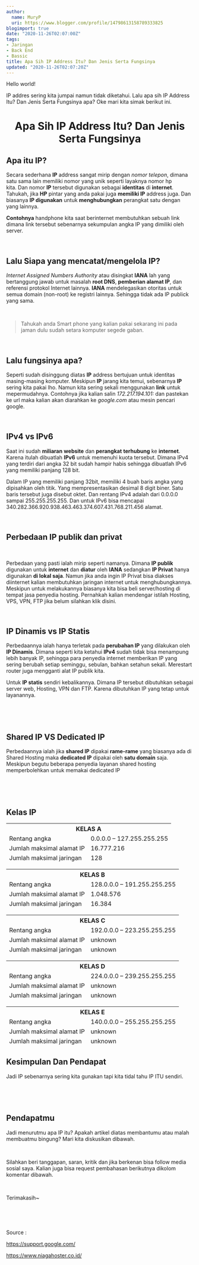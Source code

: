 ```yaml
---
author:
  name: MuryP
  uri: https://www.blogger.com/profile/14798613158789333825
blogimport: true
date: "2020-11-26T02:07:00Z"
tags:
- Jaringan
- Back End
- Bassic
title: Apa Sih IP Address Itu? Dan Jenis Serta Fungsinya
updated: "2020-11-26T02:07:20Z"
---
```


Hello world!<br/><p>IP addres sering kita jumpai namun tidak diketahui. Lalu apa sih IP Address Itu? Dan Jenis Serta Fungsinya apa? Oke mari kita simak berikut ini.</p> <h1 style="text-align: center;">Apa Sih IP Address Itu? Dan Jenis Serta Fungsinya</h1><h2 style="text-align: left;">Apa itu IP?</h2><p>Secara sederhana <b>IP</b> address sangat mirip dengan <i>nomor telepon</i>, dimana satu sama lain memiliki nomor yang unik seperti layaknya nomor hp kita.&nbsp;Dan nomor <b>IP</b> tersebut&nbsp;digunakan sebagai <b>identitas</b> di <b>internet</b>. Tahukah, jika <b>HP</b> pintar yang anda pakai juga <b>memiliki IP</b> address juga. Dan biasanya <b>IP digunakan</b> untuk <b>menghubungkan</b> perangkat satu dengan yang lainnya.&nbsp;</p><p><b>Contohnya</b> handphone kita saat berinternet membutuhkan sebuah link dimana link tersebut sebenarnya sekumpulan angka IP yang dimiliki oleh server.&nbsp;</p><p><br /></p><h2 style="text-align: left;">Lalu Siapa yang mencatat/mengelola IP?</h2><p><i>Internet Assigned Numbers Authority</i> atau disingkat <b>IANA</b> lah yang bertanggung jawab untuk masalah <b>root DNS</b>, <b>pemberian alamat IP</b>, dan referensi protokol Internet lainnya. <b>IANA</b> mendelegasikan otoritas untuk semua domain (non-root) ke registri lainnya. Sehingga tidak ada IP publick yang sama.&nbsp;</p><p><br /></p><p></p><blockquote>Tahukah anda Smart phone yang kalian pakai sekarang ini pada jaman dulu sudah setara komputer segede gaban.</blockquote><p></p><p><br /></p><h2 style="text-align: left;">Lalu fungsinya apa?</h2><p>Seperti sudah disinggung diatas <b>IP</b> address bertujuan untuk identitas masing-masing komputer. Meskipun <b>IP</b> jarang kita temui, sebenarnya <b>IP</b> sering kita pakai lho. Namun kita sering sekali menggunakan <b>link</b> untuk mepermudahnya. Contohnya jika kalian salin <i>172.217.194.101: </i>dan pastekan ke url maka kalian akan diarahkan ke <i>google.com</i> atau mesin pencari google.&nbsp;</p><p><br /></p><h2 style="text-align: left;">IPv4 vs IPv6</h2><p>Saat ini sudah <b>miliaran</b> <b>website</b> dan <b>perangkat</b> <b>terhubung</b> ke <b>internet</b>. Karena itulah dibuatlah <b>IPv6</b> untuk memenuhi kuota tersebut. Dimana IPv4 yang terdiri dari angka 32 bit sudah hampir habis sehingga dibuatlah IPv6 yang memiliki panjang 128 bit.&nbsp;</p><p>Dalam IP yang memiliki panjang 32bit, memiliki 4 buah baris angka yang dipisahkan oleh titik. Yang mempresentasikan desimal 8 digit biner. Satu baris tersebut juga disebut oktet. Dan rentang IPv4 adalah dari 0.0.0.0 sampai 255.255.255.255. Dan untuk IPv6 bisa mencapai 340.282.366.920.938.463.463.374.607.431.768.211.456 alamat.&nbsp;</p><p><br /></p><h2 style="text-align: left;">Perbedaan IP publik dan privat</h2><p><br /></p><p>Perbedaan yang pasti ialah mirip seperti namanya. Dimana <b>IP publik</b> digunakan untuk <b>internet</b> dan <b>diatur</b> oleh <b>IANA</b> sedangkan <b>IP Privat</b> hanya digunakan <b>di lokal saja</b>. Namun jika anda ingin IP Privat bisa diakses diinternet kalian membutuhkan jaringan internet untuk menghubungkannya. Meskipun untuk melakukannya biasanya kita bisa beli server/hosting di tempat jasa penyedia hosting. Pernahkah kalian mendengar istilah Hosting, VPS, VPN, FTP jika belum silahkan klik disini.&nbsp;</p><p><br /></p><h2 style="text-align: left;">IP Dinamis vs IP Statis</h2><p>Perbedaannya ialah hanya terletak pada <b>perubahan IP</b> yang dilakukan oleh <b>IP Dinamis</b>. Dimana seperti kita ketahui <b>IPv4</b> sudah tidak bisa menampung lebih banyak IP, sehingga para penyedia internet memberikan IP yang sering berubah setiap seminggu, sebulan, bahkan setahun sekali. Merestart router juga mengganti alat IP publik kita.&nbsp;</p><p>Untuk <b>IP statis</b> sendiri kebalikannya. Dimana IP tersebut dibutuhkan sebagai server web, Hosting, VPN dan FTP. Karena dibutuhkan IP yang tetap untuk layanannya.</p><p><br /></p><p><br /></p><h2 style="text-align: left;">Shared IP VS Dedicated IP</h2><p>Perbedaannya ialah jika <b>shared IP</b> dipakai <b>rame-rame</b> yang biasanya ada di Shared Hosting maka <b>dedicated IP</b> dipakai oleh <b>satu domain</b> saja. Meskipun begutu beberapa penyedia layanan shared hosting memperbolehkan untuk memakai dedicated IP</p><p><br /></p><p><br /></p><h2 style="text-align: left;">Kelas IP</h2>  <table class="mytable"><tbody>  <thead>    <tr><th colspan="2">KELAS A</th></tr>    <tr><td>Rentang angka</td>    <td>0.0.0.0 – 127.255.255.255</td></tr>  <tr><td>Jumlah maksimal alamat IP</td>    <td>16.777.216</td></tr>     <tr><td>Jumlah maksimal jaringan</td>    <td>128</td></tr>  </thead>       </tbody></table><table class="mytable"><tbody>  <thead>    <tr><th colspan="2">KELAS B</th></tr>    <tr><td>Rentang angka</td>    <td>128.0.0.0 – 191.255.255.255</td></tr>  <tr><td>Jumlah maksimal alamat IP</td>    <td>1.048.576</td></tr>     <tr><td>Jumlah maksimal jaringan</td>    <td>16.384</td></tr>  </thead>       </tbody></table><table class="mytable"><tbody>  <thead>    <tr><th colspan="2">KELAS C</th></tr>    <tr><td>Rentang angka</td>    <td>192.0.0.0 – 223.255.255.255</td></tr>  <tr><td>Jumlah maksimal alamat IP</td>    <td>unknown</td></tr>     <tr><td>Jumlah maksimal jaringan</td>    <td>unknown</td></tr>  </thead>       </tbody></table><table class="mytable"><tbody>  <thead>    <tr><th colspan="2">KELAS D</th></tr>    <tr><td>Rentang angka</td>    <td>224.0.0.0 – 239.255.255.255</td></tr>  <tr><td>Jumlah maksimal alamat IP</td>    <td>unknown</td></tr>     <tr><td>Jumlah maksimal jaringan</td>    <td>unknown</td></tr>  </thead>       </tbody></table><table class="mytable"><tbody>  <thead>    <tr><th colspan="2">KELAS E</th></tr>    <tr><td>Rentang angka</td>    <td>140.0.0.0 – 255.255.255.255</td></tr>  <tr><td>Jumlah maksimal alamat IP</td>    <td>unknown</td></tr>     <tr><td>Jumlah maksimal jaringan</td>    <td>unknown</td></tr>  </thead>       </tbody></table><h2 style="text-align: left;">Kesimpulan Dan Pendapat</h2><p>Jadi IP sebenarnya sering kita gunakan tapi kita tidal tahu IP ITU sendiri.</p><p><br /></p><p><br /></p><h2 style="text-align: left;">Pendapatmu</h2><p>Jadi menurutmu apa IP itu? Apakah artikel diatas membantumu atau malah membuatmu bingung? Mari kita diskusikan dibawah.</p><p><br /></p><p>Silahkan beri tanggapan, saran, kritik dan jika berkenan bisa follow media sosial saya. Kalian juga bisa request pembahasan berikutnya dikolom komentar dibawah.</p><p><br /></p><p>Terimakasih~</p><p><br /></p><p><br /></p><p>Source :</p><p>https://support.google.com/</p><p>https://www.niagahoster.co.id/</p>
